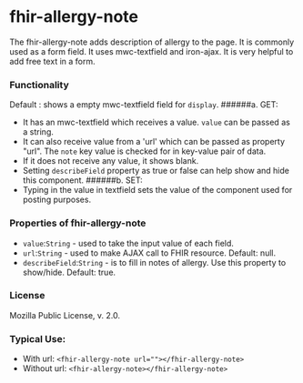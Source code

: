 # fhir-allergy-note

The fhir-allergy-note adds description of allergy to the page. It is commonly used 
 as a form field. It uses mwc-textfield and iron-ajax. It is very helpful to add free text in a form.

### Functionality
  Default : shows a empty mwc-textfield field for `display`. 
 ######a. GET:
 * It has an mwc-textfield which receives a value. `value` can be passed as a string.
 * It can also receive value from a 'url' which can be passed as property "url". The `note` key value is checked for  in key-value pair of data.
  * If it does not receive any value, it shows blank.
 * Setting `describeField` property as true or false can help show and hide this component.
 ######b. SET:
 * Typing in the value in textfield sets the value of the component used for posting purposes.

### Properties of fhir-allergy-note
 * `value`:`String` - used to take the input value of each field.
 * `url`:`String` - used to make AJAX call to FHIR resource. Default: null.
 * `describeField`:`String` - is to fill in notes of allergy. Use this property to show/hide. Default: true.
 ### License
 Mozilla Public License, v. 2.0.
 
 ### Typical Use:
 * With url:
 `<fhir-allergy-note url=""></fhir-allergy-note>`
 * Without url:
  `<fhir-allergy-note></fhir-allergy-note>`
